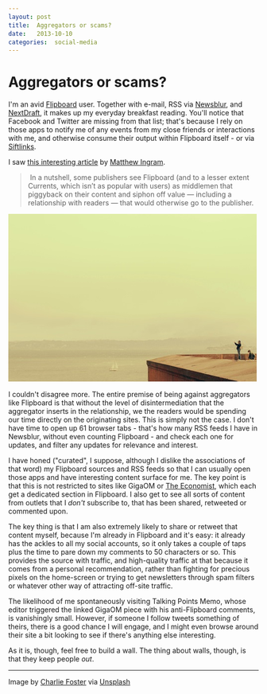 ```yaml
---
layout: post
title:  Aggregators or scams? 
date:   2013-10-10 
categories:  social-media 
---
```


# Aggregators or scams?


I'm an avid [Flipboard](https://flipboard.com/) user. Together with e-mail, RSS via [Newsblur](https://www.newsblur.com/), and [NextDraft](http://nextdraft.com/), it makes up my everyday breakfast reading. You'll notice that Facebook and Twitter are missing from that list; that's because I rely on those apps to notify me of any events from my close friends or interactions with me, and otherwise consume their output within Flipboard itself - or via [Siftlinks](http://siftlinks.com/).

I saw [this interesting article](http://gigaom.com/2013/10/08/are-flipboard-and-currents-marketing-partners-or-scams-that-take-advantage-of-publishers/) by [Matthew Ingram](https://plus.Google.com/+MathewIngram).

> In a nutshell, some publishers see Flipboard (and to a lesser extent Currents, which isn’t as popular with users) as middlemen that piggyback on their content and siphon off value — including a relationship with readers — that would otherwise go to the publisher.

![](/images/wall-small.jpeg)

I couldn't disagree more. The entire premise of being against aggregators like Flipboard is that without the level of disintermediation that the aggregator inserts in the relationship, we the readers would be spending our time directly on the originating sites. This is simply not the case. I don't have time to open up 61 browser tabs - that's how many RSS feeds I have in Newsblur, without even counting Flipboard - and check each one for updates, and filter any updates for relevance and interest.

I have honed ("curated", I suppose, although I dislike the associations of that word) my Flipboard sources and RSS feeds so that I can usually open those apps and have interesting content surface for me. The key point is that this is not restricted to sites like GigaOM or [The Economist](http://www.economist.com/), which each get a dedicated section in Flipboard. I also get to see all sorts of content from outlets that I _don't_ subscribe to, that has been shared, retweeted or commented upon. 

The key thing is that I am also extremely likely to share or retweet that content myself, because I'm already in Flipboard and it's easy: it already has the ackles to all my social accounts, so it only takes a couple of taps plus the time to pare down my comments to 50 characters or so. This provides the source with traffic, and high-quality traffic at that because it comes from a personal recommendation, rather than fighting for precious pixels on the home-screen or trying to get newsletters through spam filters or whatever other way of attracting off-site traffic.

The likelihood of me spontaneously visiting Talking Points Memo, whose editor triggered the linked GigaOM piece with his anti-Flipboard comments, is vanishingly small. However, if someone I follow tweets something of theirs, there is a good chance I will engage, and I might even browse around their site a bit looking to see if there's anything else interesting.

As it is, though, feel free to build a wall. The thing about walls, though, is that they keep people _out_.

***
Image by [Charlie Foster](http://flickr.com/photos/charliefoster/) via [Unsplash](http://unsplash.com/)

